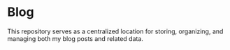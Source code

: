 # Blog
This repository serves as a centralized location for storing, organizing, and managing both my blog posts and related data.
